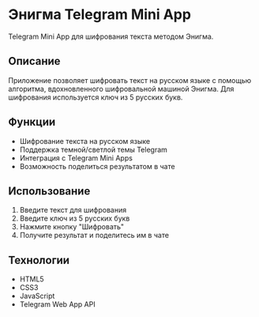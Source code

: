 # Энигма Telegram Mini App

Telegram Mini App для шифрования текста методом Энигма. 

## Описание

Приложение позволяет шифровать текст на русском языке с помощью алгоритма, вдохновленного шифровальной машиной Энигма. Для шифрования используется ключ из 5 русских букв.

## Функции

- Шифрование текста на русском языке
- Поддержка темной/светлой темы Telegram
- Интеграция с Telegram Mini Apps
- Возможность поделиться результатом в чате

## Использование

1. Введите текст для шифрования
2. Введите ключ из 5 русских букв
3. Нажмите кнопку "Шифровать"
4. Получите результат и поделитесь им в чате

## Технологии

- HTML5
- CSS3
- JavaScript
- Telegram Web App API 
